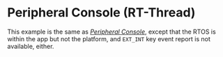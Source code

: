 # Peripheral Console (RT-Thread)

This example is the same as [_Peripheral Console_](../../peripheral_console/doc/index.md), except that
the RTOS is within the app but not the platform, and `EXT_INT` key event report is not available, either.